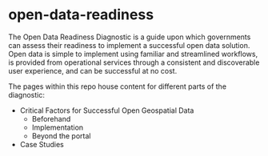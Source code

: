 # open-data-readiness

The Open Data Readiness Diagnostic is a guide upon which governments can assess their readiness to implement a successful open data solution. Open data is simple to implement using familiar and streamlined workflows, is provided from operational services through a consistent and discoverable user experience, and can be successful at no cost.

The pages within this repo house content for different parts of the diagnostic: 
* Critical Factors for Successful Open Geospatial Data 
  * Beforehand
  * Implementation
  * Beyond the portal 
* Case Studies 
